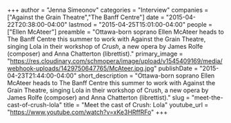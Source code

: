 +++
author = "Jenna Simeonov"
categories = "Interview"
companies = ["Against the Grain Theatre","The Banff Centre"]
date = "2015-04-22T20:38:00-04:00"
lastmod = "2015-04-25T15:01:00-04:00"
people = ["Ellen McAteer"]
preamble = "Ottawa-born soprano Ellen McAteer heads to The Banff Centre this summer to work with Against the Grain Theatre, singing Lola in their workshop of *Crush*, a new opera by James Rolfe (composer) and Anna Chatterton (librettist)."
primary_image = "https://res.cloudinary.com/schmopera/image/upload/v1545409169/media/webhook-uploads/1429750647765/McAteer.jpg.jpg"
publishDate = "2015-04-23T21:44:00-04:00"
short_description = "Ottawa-born soprano Ellen McAteer heads to The Banff Centre this summer to work with Against the Grain Theatre, singing Lola in their workshop of Crush, a new opera by James Rolfe (composer) and Anna Chatterton (librettist)."
slug = "meet-the-cast-of-crush-lola"
title = "Meet the cast of Crush: Lola"
youtube_url = "https://www.youtube.com/watch?v=xKe3HRffRFo"
+++


